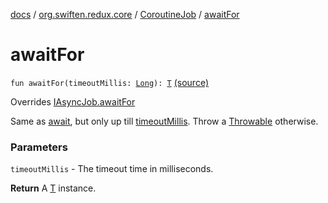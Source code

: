 [docs](../../index.md) / [org.swiften.redux.core](../index.md) / [CoroutineJob](index.md) / [awaitFor](./await-for.md)

# awaitFor

`fun awaitFor(timeoutMillis: `[`Long`](https://kotlinlang.org/api/latest/jvm/stdlib/kotlin/-long/index.html)`): `[`T`](index.md#T) [(source)](https://github.com/protoman92/KotlinRedux/tree/master/common/common-core/src/main/kotlin/org/swiften/redux/core/AsyncJob.kt#L71)

Overrides [IAsyncJob.awaitFor](../-i-async-job/await-for.md)

Same as [await](../-i-async-job/await.md), but only up till [timeoutMillis](../-i-async-job/await-for.md#org.swiften.redux.core.IAsyncJob$awaitFor(kotlin.Long)/timeoutMillis). Throw a [Throwable](https://kotlinlang.org/api/latest/jvm/stdlib/kotlin/-throwable/index.html) otherwise.

### Parameters

`timeoutMillis` - The timeout time in milliseconds.

**Return**
A [T](../-i-async-job/index.md#T) instance.

